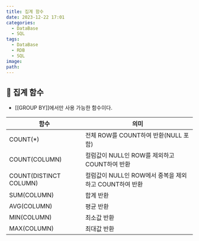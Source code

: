 ```yaml
---
title: 집계 함수
date: 2023-12-22 17:01
categories:
  - DataBase
  - SQL
tags:
  - DataBase
  - RDB
  - SQL
image: 
path:
---
```


## 🌈 집계 함수
+ [[GROUP BY]]에서만 사용 가능한 함수이다.

|함수|의미|
|---|---|
|COUNT(\*)|전체 ROW를 COUNT하여 반환(NULL 포함)|
|COUNT(COLUMN)|컬럼값이 NULL인 ROW를 제외하고 COUNT하여 반환|
|COUNT(DISTINCT COLUMN)|컬럼값이 NULL인 ROW에서 중복을 제외하고 COUNT하여 반환|
|SUM(COLUMN)|합계 반환|
|AVG(COLUMN)|평균 반환|
|MIN(COLUMN)|최소값 반환|
|MAX(COLUMN)|최대값 반환|
